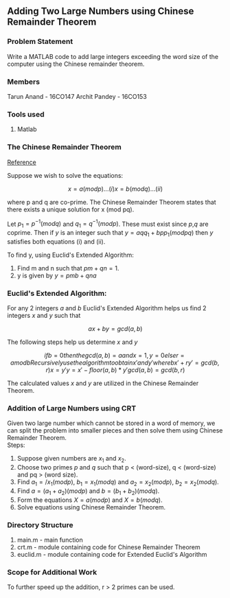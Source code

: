 ## Adding Two Large Numbers using Chinese Remainder Theorem

### Problem Statement
Write a MATLAB code to add large integers exceeding the word size of the computer using the Chinese remainder theorem.

### Members
Tarun Anand - 16CO147
Archit Pandey - 16CO153

### Tools used
1. Matlab

### The Chinese Remainder Theorem
[Reference](https://crypto.stanford.edu/pbc/notes/numbertheory/crt.html)

Suppose we wish to solve the equations:  
```math
	x=a(modp) ... (i)
	x=b(modq) ... (ii)
```
where p and q are co-prime.
The Chinese Remainder Theorem states that there exists a unique solution for x (mod pq).

Let $`p_1=p^{−1}(modq)`$ and $`q_1=q^{−1}(modp)`$. These must exist since *p*,*q* are coprime. Then if *y* is an integer such that $`y=aqq_1+bpp_1 (modpq)`$ then *y* satisfies both equations (i) and (ii).

To find y, using Euclid's Extended Algorithm:
1. Find m and n such that $`pm+qn=1`$.
2. y is given by $`y=pmb+qna`$

### Euclid's Extended Algorithm:

For any 2 integers *a* and *b* Euclid's Extended Algorithm helps us find 2 integers *x* and *y* such that  
```math
	ax + by = gcd(a,b)
```
The following steps help us determine *x* and *y*  
```math
	if b = 0
		then the gcd(a,b) = a and x=1,y=0
	else
		r = a mod b
		Recursively use the algorithm to obtain x' and y' where bx' + ry' = gcd(b,r)
		x = y'
		y = x' - floor(a,b)*y'
		gcd(a,b) = gcd(b,r)

```
The calculated values *x* and *y* are utilized in the Chinese Remainder Theorem.
### Addition of Large Numbers using CRT
Given two large number which cannot be stored in a word of memory, we can split the problem into smaller pieces and then solve them using Chinese Remainder Theorem.  
Steps:  
1. Suppose given numbers are $`x_1`$ and $`x_2`$.
2. Choose two primes *p* and *q* such that p < (word-size), q < (word-size) and pq > (word size).  
3. Find $`a_1=/x_1 (mod p)`$, $`b_1=x_1 (mod q)`$ and $`a_2=x_2 (mod p)`$, $`b_2=x_2 (mod q)`$.  
4. Find $`a=(a_1+a_2) (mod p)`$ and $`b=(b_1+b_2) (mod q)`$.
5. Form the equations $`X=a (mod p)`$ and $`X=b (mod q)`$.  
6. Solve equations using Chinese Remainder Theorem.

### Directory Structure
1. main.m - main function
2. crt.m - module containing code for Chinese Remainder Theorem
3. euclid.m - module containing code for Extended Euclid's Algorithm

### Scope for Additional Work
To further speed up the addition, r > 2 primes can be used.
